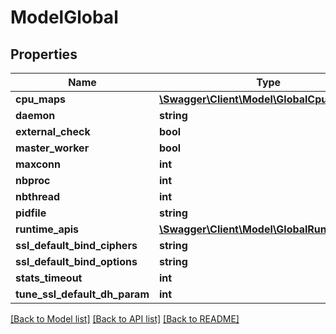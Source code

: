 # ModelGlobal

## Properties
Name | Type | Description | Notes
------------ | ------------- | ------------- | -------------
**cpu_maps** | [**\Swagger\Client\Model\GlobalCpuMaps[]**](GlobalCpuMaps.md) |  | [optional] 
**daemon** | **string** |  | [optional] 
**external_check** | **bool** |  | [optional] 
**master_worker** | **bool** |  | [optional] 
**maxconn** | **int** |  | [optional] 
**nbproc** | **int** |  | [optional] 
**nbthread** | **int** |  | [optional] 
**pidfile** | **string** |  | [optional] 
**runtime_apis** | [**\Swagger\Client\Model\GlobalRuntimeApis[]**](GlobalRuntimeApis.md) |  | [optional] 
**ssl_default_bind_ciphers** | **string** |  | [optional] 
**ssl_default_bind_options** | **string** |  | [optional] 
**stats_timeout** | **int** |  | [optional] 
**tune_ssl_default_dh_param** | **int** |  | [optional] 

[[Back to Model list]](../../README.md#documentation-for-models) [[Back to API list]](../../README.md#documentation-for-api-endpoints) [[Back to README]](../../README.md)

